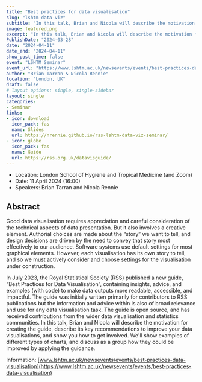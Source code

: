 ```yaml
---
title: "Best practices for data visualisation"
slug: "lshtm-data-viz"
subtitle: "In this talk, Brian and Nicola will describe the motivation for creating the Royal Statistical Society's data visualisation guide, describe its key recommendations to improve your data visualisations, and show you how to get involved."
image: featured.png
excerpt: "In this talk, Brian and Nicola will describe the motivation for creating the Royal Statistical Society's data visualisation guide, describe its key recommendations to improve your data visualisations, and show you how to get involved."
PublishDate: "2024-03-28"
date: "2024-04-11"
date_end: "2024-04-11"
show_post_time: false
event: "LSHTM Seminar"
event_url: "https://www.lshtm.ac.uk/newsevents/events/best-practices-data-visualisation"
author: "Brian Tarran & Nicola Rennie"
location: "London, UK"
draft: false
# layout options: single, single-sidebar
layout: single
categories:
- Seminar
links:
- icon: download
  icon_pack: fas
  name: Slides
  url: https://nrennie.github.io/rss-lshtm-data-viz-seminar/
- icon: globe
  icon_pack: fas
  name: Guide
  url: https://rss.org.uk/datavisguide/
---
```


* Location: London School of Hygiene and Tropical Medicine (and Zoom)
* Date: 11 April 2024 (16:00)
* Speakers: Brian Tarran and Nicola Rennie

## Abstract

Good data visualisation requires appreciation and careful consideration of the technical aspects of data presentation. But it also involves a creative element. Authorial choices are made about the “story” we want to tell, and design decisions are driven by the need to convey that story most effectively to our audience. Software systems use default settings for most graphical elements. However, each visualisation has its own story to tell, and so we must actively consider and choose settings for the visualisation under construction.

In July 2023, the Royal Statistical Society (RSS) published a new guide, “Best Practices for Data Visualisation”, containing insights, advice, and examples (with code) to make data outputs more readable, accessible, and impactful. The guide was initially written primarily for contributors to RSS publications but the information and advice within is also of broad relevance and use for any data visualisation task. The guide is open source, and has received contributions from the wider data visualisation and statistics communities. In this talk, Brian and Nicola will describe the motivation for creating the guide, describe its key recommendations to improve your data visualisations, and show you how to get involved. We'll show examples of different types of charts, and discuss as a group how they could be improved by applying the guidance.

Information: [www.lshtm.ac.uk/newsevents/events/best-practices-data-visualisation](https://www.lshtm.ac.uk/newsevents/events/best-practices-data-visualisation)

